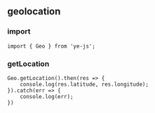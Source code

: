 ## geolocation

### import 
```
import { Geo } from 'ye-js';
```

### getLocation
```
Geo.getLocation().then(res => {
    console.log(res.latitude, res.longitude);
}).catch(err => {
    console.log(err);
})
```
